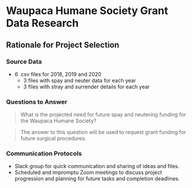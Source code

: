 # Waupaca Humane Society Grant Data Research

## Rationale for Project Selection

### Source Data
* 6 .csv files for 2018, 2019 and 2020
  * 3 files with spay and neuter data for each year
  * 3 files with stray and surrender details for each year

### Questions to Answer
> What is the projected need for future spay and neutering funding for the Waupaca Humane Society?

> The answer to this question will be used to request grant funding for future surgical procedures.

### Communication Protocols
* Slack group for quick communication and sharing of ideas and files.
* Scheduled and impromptu Zoom meetings to discuss project progression and planning for future tasks and completion deadlines.

